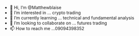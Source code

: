 - 👋 Hi, I’m @Matthewblaise
- 👀 I’m interested in ... crypto trading
- 🌱 I’m currently learning ... technical and fundamental analysis
- 💞️ I’m looking to collaborate on ... futures trading
- 📫 How to reach me ...09094398352

<!---
Matthewblaise/Matthewblaise is a ✨ special ✨ repository because its `README.md` (this file) appears on your GitHub profile.
You can click the Preview link to take a look at your changes.
--->
